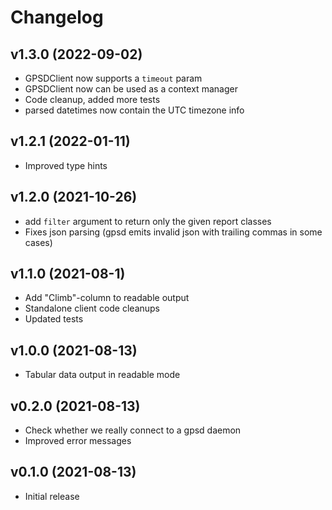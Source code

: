 # Changelog

## v1.3.0 (2022-09-02)

- GPSDClient now supports a `timeout` param
- GPSDClient now can be used as a context manager
- Code cleanup, added more tests
- parsed datetimes now contain the UTC timezone info

## v1.2.1 (2022-01-11)

- Improved type hints

## v1.2.0 (2021-10-26)

- add `filter` argument to return only the given report classes
- Fixes json parsing (gpsd emits invalid json with trailing commas in some cases)

## v1.1.0 (2021-08-1)

- Add "Climb"-column to readable output
- Standalone client code cleanups
- Updated tests

## v1.0.0 (2021-08-13)

- Tabular data output in readable mode

## v0.2.0 (2021-08-13)

- Check whether we really connect to a gpsd daemon
- Improved error messages

## v0.1.0 (2021-08-13)

- Initial release
